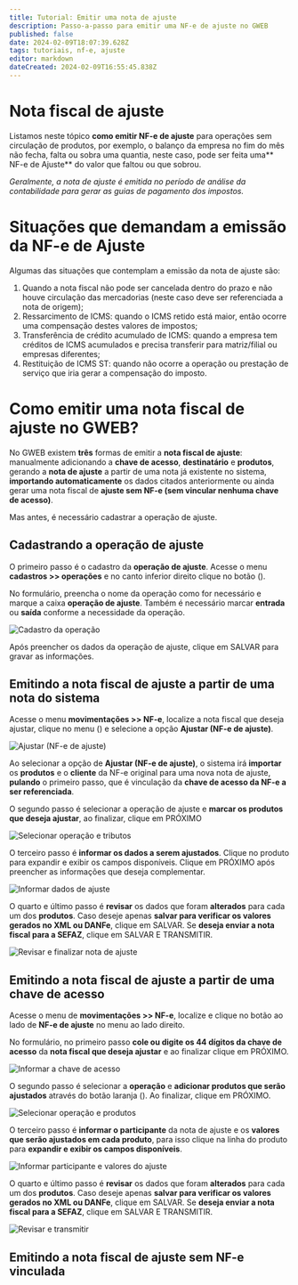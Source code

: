 ```yaml
---
title: Tutorial: Emitir uma nota de ajuste
description: Passo-a-passo para emitir uma NF-e de ajuste no GWEB
published: false
date: 2024-02-09T18:07:39.628Z
tags: tutoriais, nf-e, ajuste
editor: markdown
dateCreated: 2024-02-09T16:55:45.838Z
---
```


# Nota fiscal de ajuste
Listamos neste tópico **como emitir NF-e de ajuste** para operações sem circulação de produtos, por exemplo, o balanço da empresa no fim do mês não fecha, falta ou sobra uma quantia, neste caso, pode ser feita uma** NF-e de Ajuste** do valor que faltou ou que sobrou.

*Geralmente, a nota de ajuste é emitida no período de análise da contabilidade para gerar as guias de pagamento dos impostos.*

# Situações que demandam a emissão da NF-e de Ajuste

Algumas das situações que contemplam a emissão da nota de ajuste são:

1. Quando a nota fiscal não pode ser cancelada dentro do prazo e não houve circulação das mercadorias (neste caso deve ser referenciada a nota de origem);
2. Ressarcimento de ICMS: quando o ICMS retido está maior, então ocorre uma compensação destes valores de impostos;
3. Transferência de crédito acumulado de ICMS: quando a empresa tem créditos de ICMS acumulados e precisa transferir para matriz/filial ou empresas diferentes;
4. Restituição de ICMS ST: quando não ocorre a operação ou prestação de serviço que iria gerar a compensação do imposto.

# Como emitir uma nota fiscal de ajuste no GWEB?

No GWEB existem **três** formas de emitir a **nota fiscal de ajuste**: manualmente adicionando a **chave de acesso**, **destinatário** e **produtos**, gerando a **nota de ajuste** a partir de uma nota já existente no sistema, **importando automaticamente** os dados citados anteriormente ou ainda gerar uma nota fiscal de **ajuste sem NF-e (sem vincular nenhuma chave de acesso)**.

Mas antes, é necessário cadastrar a operação de ajuste.

## Cadastrando a operação de ajuste
O primeiro passo é o cadastro da **operação de ajuste**. Acesse o menu **cadastros >> operações** e no canto inferior direito clique no botão (<span class="mdi mdi-plus"></span>).

No formulário, preencha o nome da operação como for necessário e marque a caixa **operação de ajuste**. Também é necessário marcar **entrada** ou **saída** conforme a necessidade da operação.

![Cadastro da operação](/tutoriais/nfe-ajuste/cadastro_operacao.png)

Após preencher os dados da operação de ajuste, clique em <span class="mat-button mat-accent">SALVAR</span> para gravar as informações.

## Emitindo a nota fiscal de ajuste a partir de uma nota do sistema

Acesse o menu **movimentações >> NF-e**, localize a nota fiscal que deseja ajustar, clique no menu (<span class="mdi mdi-dots-vertical"></span>) e selecione a opção **Ajustar (NF-e de ajuste)**.

![Ajustar (NF-e de ajuste)](/tutoriais/nfe-ajuste/gerar_ajuste_na_nfe.png)

Ao selecionar a opção de **Ajustar (NF-e de ajuste)**, o sistema irá **importar** os **produtos** e o **cliente** da NF-e original para uma nova nota de ajuste, **pulando** o primeiro passo, que é vinculação da **chave de acesso da NF-e a ser referenciada**.

O segundo passo é selecionar a operação de ajuste e **marcar os produtos que deseja ajustar**, ao finalizar, clique em <span class="mat-button mat-accent">PRÓXIMO</span>

![Selecionar operação e tributos](/tutoriais/nfe-ajuste/passo_2_selecionar_operacao_e_produtos.png)

O terceiro passo é **informar os dados a serem ajustados**. Clique no produto para expandir e exibir os campos disponíveis. Clique em <span class="mat-button mat-accent">PRÓXIMO</span> após preencher as informações que deseja complementar.

![Informar dados de ajuste](/tutoriais/nfe-ajuste/passo_3_informar_ajuste.png)

O quarto e último passo é **revisar** os dados que foram **alterados** para cada um dos **produtos**. Caso deseje apenas **salvar para verificar os valores gerados no XML ou DANFe**, clique em <span class="mat-button mat-accent">SALVAR</span>. Se **deseja enviar a nota fiscal para a SEFAZ**, clique em <span class="mat-button">SALVAR E TRANSMITIR</span>.

![Revisar e finalizar nota de ajuste](/tutoriais/nfe-ajuste/passo_4_revisar.png)

## Emitindo a nota fiscal de ajuste a partir de uma chave de acesso

Acesse o menu de **movimentações >> NF-e**, localize e clique no botão <span class="mdi mdi-plus"></span> ao lado de **NF-e de ajuste** no menu ao lado direito.

No formulário, no primeiro passo **cole ou digite os 44 dígitos da chave de acesso** da **nota fiscal que deseja ajustar** e ao finalizar clique em <span class="mat-button mat-accent">PRÓXIMO</span>.

![Informar a chave de acesso](/tutoriais/nfe-ajuste/manual_passo_1_informar_chave.png)

O segundo passo é selecionar a **operação** e **adicionar produtos que serão ajustados** através do botão laranja (<span class="mdi mdi-barcode"></span>). Ao finalizar, clique em <span class="mat-button mat-accent">PRÓXIMO</span>.

![Selecionar operação e produtos](/tutoriais/nfe-ajuste/manual_passo_2_operação_produtos.png)

O terceiro passo é **informar o participante** da nota de ajuste e os **valores que serão ajustados em cada produto**, para isso clique na linha do produto para **expandir e exibir os campos disponíveis**.

![Informar participante e valores do ajuste](/tutoriais/nfe-ajuste/manual_passo_3_participante_valores_ajuste.png)

O quarto e último passo é **revisar** os dados que foram **alterados** para cada um dos **produtos**. Caso deseje apenas **salvar para verificar os valores gerados no XML ou DANFe**, clique em <span class="mat-button mat-accent">SALVAR</span>. Se **deseja enviar a nota fiscal para a SEFAZ**, clique em <span class="mat-button">SALVAR E TRANSMITIR</span>.

![Revisar e transmitir](/tutoriais/nfe-ajuste/manual_passo_4_revisar.png)

## Emitindo a nota fiscal de ajuste sem NF-e vinculada

